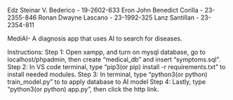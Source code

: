 Edz Steinar V. Bederico - 19-2602-633
Eron John Benedict Corilla - 23-2355-846
Ronan Dwayne Lascano - 23-1992-325
Lanz Santillan - 23-2354-811

MediAI- A diagnosis app that uses AI to search for diseases.

Instructions:
Step 1:
Open xampp, and turn on mysql database, go to localhost/phpadmin, then create “medical_db” and insert “symptoms.sql”.
Step 2:
In VS code terminal, type “pip3(or pip) install -r requirements.txt” to install needed modules.
Step 3:
In terminal, type “python3(or python) train_model.py” to to apply database to AI model
Step 4:
Lastly, type “python3(or python) app.py”, then click the http link.
